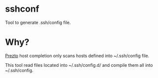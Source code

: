 # sshconf

Tool to generate .ssh/config file.

# Why?

[Prezto](https://github.com/sorin-ionescu/prezto) host completion only scans hosts defined into ~/.ssh/config file.

This tool read files located into ~/.ssh/config.d/ and compile them all into ~/.ssh/config.
